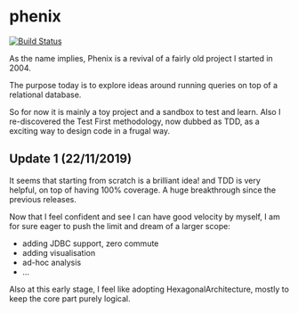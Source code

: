 # phenix
[![Build Status](https://github.com/serge-fantino/phenix/workflows/Java%20CI/badge.svg)](https://github.com/serge-fantino/phenix/actions?query=workflow%3A%22Java+CI%22)

As the name implies, Phenix is a revival of a fairly old project I started in 2004.

The purpose today is to explore ideas around running queries on top of a relational database.

So for now it is mainly a toy project and a sandbox to test and learn.
Also I re-discovered the Test First methodology, now dubbed as TDD, as a exciting way to design code in a frugal way.

## Update 1 (22/11/2019)

It seems that starting from scratch is a brilliant idea! and TDD is very helpful, on top of having 100% coverage. A huge breakthrough since the previous releases.

Now that I feel confident and see I can have good velocity by myself, I am for sure eager to push the limit and dream of a larger scope:
* adding JDBC support, zero commute
* adding visualisation
* ad-hoc analysis
* ...

Also at this early stage, I feel like adopting HexagonalArchitecture, mostly to keep the core part purely logical.
